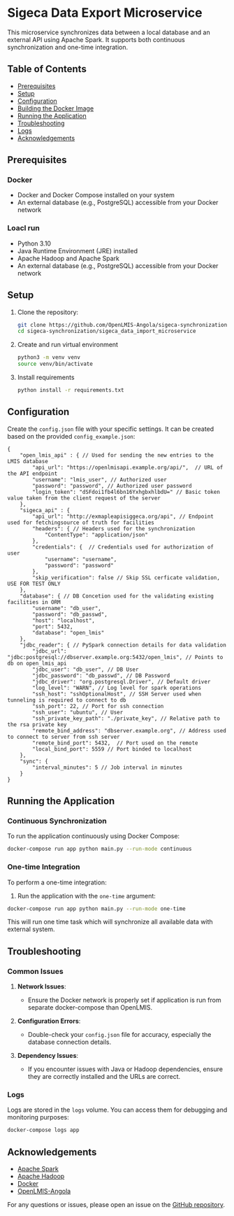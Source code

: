 # Sigeca Data Export Microservice

This microservice synchronizes data between a local database and an external API using Apache Spark. It supports both continuous synchronization and one-time integration.

## Table of Contents

- [Prerequisites](#prerequisites)
- [Setup](#setup)
- [Configuration](#configuration)
- [Building the Docker Image](#building-the-docker-image)
- [Running the Application](#running-the-application)
- [Troubleshooting](#troubleshooting)
- [Logs](#logs)
- [Acknowledgements](#acknowledgements)


## Prerequisites
### Docker 
- Docker and Docker Compose installed on your system
- An external database (e.g., PostgreSQL) accessible from your Docker network

### Loacl run 

- Python 3.10
- Java Runtime Environment (JRE) installed
- Apache Hadoop and Apache Spark
- An external database (e.g., PostgreSQL) accessible from your Docker network

## Setup

1. Clone the repository:

    ```bash
    git clone https://github.com/OpenLMIS-Angola/sigeca-synchronization.git
    cd sigeca-synchronization/sigeca_data_import_microservice
    ```
2. Create and run virtual environment 

    ```bash 
    python3 -m venv venv 
    source venv/bin/activate
    ```
3. Install requirements 

    ```bash
    python install -r requirements.txt
    ```

## Configuration

Create the `config.json` file with your specific settings. It can be created based on the provided `config_example.json`:

```json5
{
    "open_lmis_api" : { // Used for sending the new entries to the LMIS database
        "api_url": "https://openlmisapi.example.org/api/",  // URL of the API endpoint
        "username": "lmis_user", // Authorized user 
        "password": "password", // Authorized user password 
        "login_token": "dSFdoi1fb4l6bn16YxhgbxhlbdU=" // Basic token value taken from the client request of the server
    },
    "sigeca_api" : {
        "api_url": "http://exmapleapisiggeca.org/api", // Endpoint used for fetchingsource of truth for facilities
        "headers": { // Headers used for the synchronization 
            "ContentType": "application/json"
        },
        "credentials": {  // Credentials used for authorization of user 
            "username": "username",
            "password": "password"
        },
        "skip_verification": false // Skip SSL cerficate validation, USE FOR TEST ONLY
    },
    "database": { // DB Concetion used for the validating existing facilities in ORM
        "username": "db_user",
        "password": "db_passwd", 
        "host": "localhost", 
        "port": 5432,
        "database": "open_lmis"
    },
    "jdbc_reader": { // PySpark connection details for data validation
        "jdbc_url": "jdbc:postgresql://dbserver.example.org:5432/open_lmis", // Points to db on open_lmis_api
        "jdbc_user": "db_user", // DB User 
        "jdbc_password": "db_passwd", // DB Password 
        "jdbc_driver": "org.postgresql.Driver", // Default driver 
        "log_level": "WARN", // Log level for spark operations 
        "ssh_host": "sshOptionalHost", // SSH Server used when tunneling is required to connect to db 
        "ssh_port": 22, // Port for ssh connection 
        "ssh_user": "ubuntu", // User 
        "ssh_private_key_path": "./private_key", // Relative path to the rsa private key 
        "remote_bind_address": "dbserver.example.org", // Address used to connect to server from ssh server
        "remote_bind_port": 5432,  // Port used on the remote 
        "local_bind_port": 5559 // Port binded to localhost 
    },
    "sync": {
        "interval_minutes": 5 // Job interval in minutes 
    }
}
```

## Running the Application

### Continuous Synchronization

To run the application continuously using Docker Compose:

```bash
docker-compose run app python main.py --run-mode continuous
```


### One-time Integration

To perform a one-time integration:

1. Run the application with the `one-time` argument:

```bash
docker-compose run app python main.py --run-mode one-time
```


This will run one time task which will synchronize all available data with external system.

## Troubleshooting

### Common Issues

1. **Network Issues**:
    - Ensure the Docker network is properly set if application is run from separate docker-compose than OpenLMIS. 

2. **Configuration Errors**:
    - Double-check your `config.json` file for accuracy, especially the database connection details.

3. **Dependency Issues**:
    - If you encounter issues with Java or Hadoop dependencies, ensure they are correctly installed and the URLs are correct.

### Logs

Logs are stored in the `logs` volume. You can access them for debugging and monitoring purposes:

```bash
docker-compose logs app
```

## Acknowledgements

- [Apache Spark](https://spark.apache.org/)
- [Apache Hadoop](http://hadoop.apache.org/)
- [Docker](https://www.docker.com/)
- [OpenLMIS-Angola](https://github.com/OpenLMIS-Angola)

For any questions or issues, please open an issue on the [GitHub repository](https://github.com/OpenLMIS-Angola/sigeca-synchronization/issues).